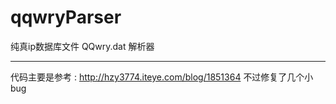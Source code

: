 # qqwryParser
纯真ip数据库文件 QQwry.dat 解析器

-------------------------------
代码主要是参考 : http://hzy3774.iteye.com/blog/1851364
不过修复了几个小 bug
